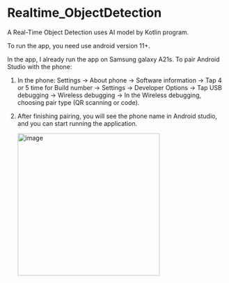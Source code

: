 # Realtime_ObjectDetection
A Real-Time Object Detection uses AI model by Kotlin program.

To run the app, you need use android version 11+.

In the app, I already run the app on Samsung galaxy A21s. To pair Android Studio with the phone:

1. In the phone: Settings -> About phone -> Software information -> Tap 4 or 5 time for Build number -> Settings -> Developer Options -> Tap USB debugging -> Wireless debugging -> In the Wireless debugging, choosing pair type (QR scanning or code).
2. After finishing pairing, you will see the phone name in Android studio, and you can start running the application.

   <img width="326" alt="image" src="https://github.com/quangtn266/Realtime_ObjectDetection/assets/50879191/903eb9a1-9c98-42fe-aa1f-38d7439b8bd3">
